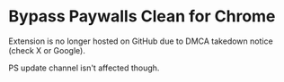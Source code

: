 # Bypass Paywalls Clean for Chrome

Extension is no longer hosted on GitHub due to DMCA takedown notice (check X or Google).

PS update channel isn't affected though.
